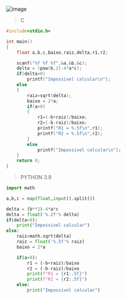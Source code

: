 ![image](https://github.com/lufffe/Beecrowd/assets/90646635/45745c0f-42b0-48c9-8eba-99c777c78a22)

>C
```C
#include<stdio.h>

int main()
{
	float a,b,c,baixo,raiz,delta,r1,r2;

	scanf("%f %f %f",&a,&b,&c);
	delta = (pow(b,2)-4*a*c);
	if(delta<0)
		printf("Impossivel calcular\n");
	else
	{
		raiz=sqrt(delta);
		baixo = 2*a;
		if(a>0)
		{
			r1=(-b+raiz)/baixo;
			r2=(-b-raiz)/baixo;
			printf("R1 = %.5f\n",r1);
			printf("R2 = %.5f\n",r2);
		}
		else
			printf("Impossivel calcular\n");
	}
	return 0;
}
```

>PYTHON 3.9
```Python 3.9
import math

a,b,c = map(float,input().split())

delta = (b**2)-4*a*c
delta = float('%.2f'% delta)
if(delta<0):
	print("Impossivel calcular")
else:
	raiz=math.sqrt(delta)
	raiz = float('%.5f'% raiz)
	baixo = 2*a

	if(a>0):
		r1 = (-b+raiz)/baixo
		r2 = (-b-raiz)/baixo
		print(f"R1 = {r1:.5f}")
		print(f"R2 = {r2:.5f}")
	else:
		print("Impossivel calcular")
```
